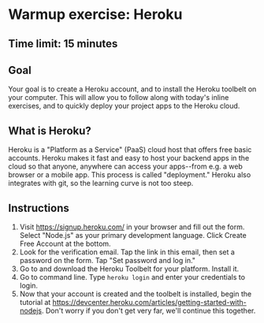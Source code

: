 # Warmup exercise: Heroku
## Time limit: 15 minutes

## Goal

Your goal is to create a Heroku account, and to install the Heroku toolbelt on
your computer. This will allow you to follow along with today's inline
exercises, and to quickly deploy your project apps to the Heroku cloud.

## What is Heroku?

Heroku is a "Platform as a Service" (PaaS) cloud host that offers free basic
accounts. Heroku makes it fast and easy to host your backend apps in the cloud
so that anyone, anywhere can access your apps--from e.g. a web browser or a
mobile app. This process is called "deployment." Heroku also integrates with
git, so the learning curve is not too steep.

## Instructions

1. Visit https://signup.heroku.com/ in your browser and fill out the form.
   Select "Node.js" as your primary development language. Click Create Free
   Account at the bottom.
1. Look for the verification email. Tap the link in this email, then set a
   password on the form. Tap "Set password and log in."
1. Go to and download the Heroku Toolbelt for your
   platform. Install it.
1. Go to command line. Type `heroku login` and enter your credentials to
   login.
1. Now that your account is created and the toolbelt is installed, begin the
   tutorial at
   https://devcenter.heroku.com/articles/getting-started-with-nodejs. Don't
   worry if you don't get very far, we'll continue this together.
